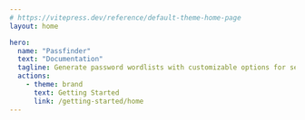 ```yaml
---
# https://vitepress.dev/reference/default-theme-home-page
layout: home

hero:
  name: "Passfinder"
  text: "Documentation"
  tagline: Generate password wordlists with customizable options for security testing !
  actions:
    - theme: brand
      text: Getting Started
      link: /getting-started/home
---
```


